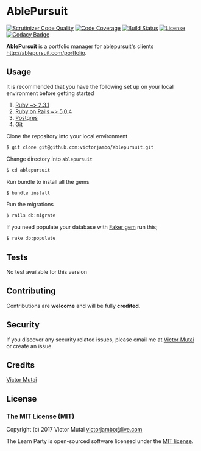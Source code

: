 # AblePursuit

[![Scrutinizer Code Quality](https://scrutinizer-ci.com/g/victorjambo/ablepursuit/badges/quality-score.png?b=master)](https://scrutinizer-ci.com/g/victorjambo/ablepursuit/?branch=master)
[![Code Coverage](https://scrutinizer-ci.com/g/victorjambo/ablepursuit/badges/coverage.png?b=master)](https://scrutinizer-ci.com/g/victorjambo/ablepursuit/?branch=master)
[![Build Status](https://scrutinizer-ci.com/g/victorjambo/ablepursuit/badges/build.png?b=master)](https://scrutinizer-ci.com/g/victorjambo/ablepursuit/build-status/master)
[![License](https://poser.pugx.org/laravel/framework/license.svg)](http://opensource.org/licenses/MIT)
[![Codacy Badge](https://api.codacy.com/project/badge/Grade/df80fd0196664ad7b28d0268690b142b)](https://www.codacy.com/app/victorjambo/ablepursuit?utm_source=github.com&amp;utm_medium=referral&amp;utm_content=victorjambo/ablepursuit&amp;utm_campaign=Badge_Grade)

**AblePursuit** is a portfolio manager for ablepursuit's clients http://ablepursuit.com/portfolio.

## Usage

It is recommended that you have the following set up on your local environment before getting started

1. [Ruby ~> 2.3.1](https://www.ruby-lang.org/en/downloads/)
2. [Ruby on Rails ~> 5.0.4](http://rubyonrails.org/)
3. [Postgres](http://www.postgresql.org)
4. [Git](https://git-scm.com)

Clone the repository into your local environment

```bash
$ git clone git@github.com:victorjambo/ablepursuit.git
```

Change directory into `ablepursuit`

```bash
$ cd ablepursuit
```

Run bundle to install all the gems

```bash
$ bundle install
```

Run the migrations

```bash
$ rails db:migrate
```

If you need populate your database with [Faker gem](https://github.com/stympy/faker) run this;

```bash
$ rake db:populate
```

## Tests

No test available for this version

## Contributing

Contributions are **welcome** and will be fully **credited**.

## Security

If you discover any security related issues, please email me at [Victor Mutai](victorjambo@live.com) or create an issue.

## Credits

[Victor Mutai](https://github.com/victorjambo)

## License

### The MIT License (MIT)

Copyright (c) 2017 Victor Mutai <victorjambo@live.com>

The Learn Party is open-sourced software licensed under the [MIT license](http://opensource.org/licenses/MIT).
